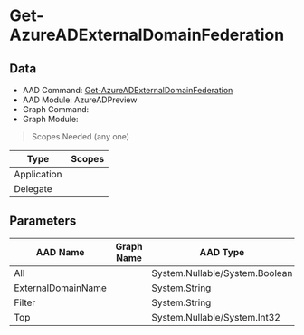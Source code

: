 # Get-AzureADExternalDomainFederation

## Data

+ AAD Command: [Get-AzureADExternalDomainFederation](https://docs.microsoft.com/en-us/powershell/module/AzureAD/Get-AzureADExternalDomainFederation?view=azureadps-2.0-preview)
+ AAD Module: AzureADPreview
+ Graph Command: 
+ Graph Module: 

> Scopes Needed (any one)

|Type|Scopes|
|---|---|
|Application||
|Delegate||

## Parameters

|AAD Name|Graph Name|AAD Type|Graph Type|Infos|
|---|---|---|---|---|
|All||System.Nullable/System.Boolean|||
|ExternalDomainName||System.String|||
|Filter||System.String|||
|Top||System.Nullable/System.Int32|||

